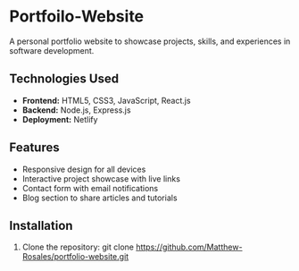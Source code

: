 # Portfoilo-Website
A personal portfolio website to showcase projects, skills, and experiences in software development.
## Technologies Used
- **Frontend:** HTML5, CSS3, JavaScript, React.js
- **Backend:** Node.js, Express.js
- **Deployment:** Netlify

## Features
- Responsive design for all devices
- Interactive project showcase with live links
- Contact form with email notifications
- Blog section to share articles and tutorials

## Installation
1. Clone the repository:
   git clone https://github.com/Matthew-Rosales/portfolio-website.git

